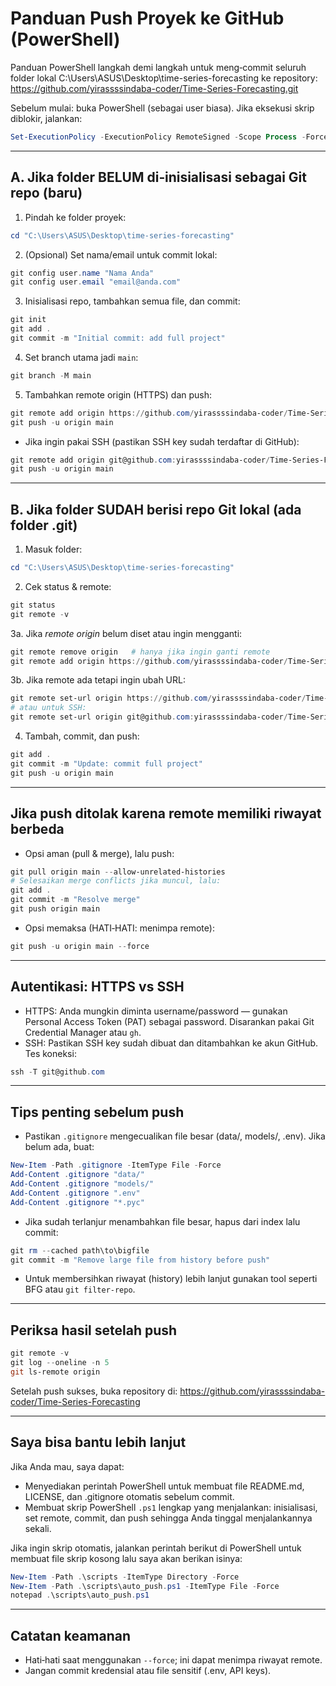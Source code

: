# Panduan Push Proyek ke GitHub (PowerShell)

Panduan PowerShell langkah demi langkah untuk meng‑commit seluruh folder lokal
C:\Users\ASUS\Desktop\time-series-forecasting ke repository:
https://github.com/yirassssindaba-coder/Time-Series-Forecasting.git

Sebelum mulai: buka PowerShell (sebagai user biasa). Jika eksekusi skrip diblokir, jalankan:
```powershell
Set-ExecutionPolicy -ExecutionPolicy RemoteSigned -Scope Process -Force
```

---

## A. Jika folder BELUM di‑inisialisasi sebagai Git repo (baru)

1. Pindah ke folder proyek:
```powershell
cd "C:\Users\ASUS\Desktop\time-series-forecasting"
```

2. (Opsional) Set nama/email untuk commit lokal:
```powershell
git config user.name "Nama Anda"
git config user.email "email@anda.com"
```

3. Inisialisasi repo, tambahkan semua file, dan commit:
```powershell
git init
git add .
git commit -m "Initial commit: add full project"
```

4. Set branch utama jadi `main`:
```powershell
git branch -M main
```

5. Tambahkan remote origin (HTTPS) dan push:
```powershell
git remote add origin https://github.com/yirassssindaba-coder/Time-Series-Forecasting.git
git push -u origin main
```

- Jika ingin pakai SSH (pastikan SSH key sudah terdaftar di GitHub):
```powershell
git remote add origin git@github.com:yirassssindaba-coder/Time-Series-Forecasting.git
git push -u origin main
```

---

## B. Jika folder SUDAH berisi repo Git lokal (ada folder .git)

1. Masuk folder:
```powershell
cd "C:\Users\ASUS\Desktop\time-series-forecasting"
```

2. Cek status & remote:
```powershell
git status
git remote -v
```

3a. Jika *remote origin* belum diset atau ingin mengganti:
```powershell
git remote remove origin   # hanya jika ingin ganti remote
git remote add origin https://github.com/yirassssindaba-coder/Time-Series-Forecasting.git
```

3b. Jika remote ada tetapi ingin ubah URL:
```powershell
git remote set-url origin https://github.com/yirassssindaba-coder/Time-Series-Forecasting.git
# atau untuk SSH:
git remote set-url origin git@github.com:yirassssindaba-coder/Time-Series-Forecasting.git
```

4. Tambah, commit, dan push:
```powershell
git add .
git commit -m "Update: commit full project"
git push -u origin main
```

---

## Jika push ditolak karena remote memiliki riwayat berbeda

- Opsi aman (pull & merge), lalu push:
```powershell
git pull origin main --allow-unrelated-histories
# Selesaikan merge conflicts jika muncul, lalu:
git add .
git commit -m "Resolve merge"
git push origin main
```

- Opsi memaksa (HATI‑HATI: menimpa remote):
```powershell
git push -u origin main --force
```

---

## Autentikasi: HTTPS vs SSH

- HTTPS: Anda mungkin diminta username/password — gunakan Personal Access Token (PAT) sebagai password. Disarankan pakai Git Credential Manager atau `gh`.
- SSH: Pastikan SSH key sudah dibuat dan ditambahkan ke akun GitHub. Tes koneksi:
```powershell
ssh -T git@github.com
```

---

## Tips penting sebelum push

- Pastikan `.gitignore` mengecualikan file besar (data/, models/, .env). Jika belum ada, buat:
```powershell
New-Item -Path .gitignore -ItemType File -Force
Add-Content .gitignore "data/"
Add-Content .gitignore "models/"
Add-Content .gitignore ".env"
Add-Content .gitignore "*.pyc"
```

- Jika sudah terlanjur menambahkan file besar, hapus dari index lalu commit:
```powershell
git rm --cached path\to\bigfile
git commit -m "Remove large file from history before push"
```

- Untuk membersihkan riwayat (history) lebih lanjut gunakan tool seperti BFG atau `git filter-repo`.

---

## Periksa hasil setelah push

```powershell
git remote -v
git log --oneline -n 5
git ls-remote origin
```

Setelah push sukses, buka repository di:
https://github.com/yirassssindaba-coder/Time-Series-Forecasting

---

## Saya bisa bantu lebih lanjut

Jika Anda mau, saya dapat:
- Menyediakan perintah PowerShell untuk membuat file README.md, LICENSE, dan .gitignore otomatis sebelum commit.
- Membuat skrip PowerShell `.ps1` lengkap yang menjalankan: inisialisasi, set remote, commit, dan push sehingga Anda tinggal menjalankannya sekali.

Jika ingin skrip otomatis, jalankan perintah berikut di PowerShell untuk membuat file skrip kosong lalu saya akan berikan isinya:
```powershell
New-Item -Path .\scripts -ItemType Directory -Force
New-Item -Path .\scripts\auto_push.ps1 -ItemType File -Force
notepad .\scripts\auto_push.ps1
```

---

## Catatan keamanan
- Hati‑hati saat menggunakan `--force`; ini dapat menimpa riwayat remote.
- Jangan commit kredensial atau file sensitif (.env, API keys).
